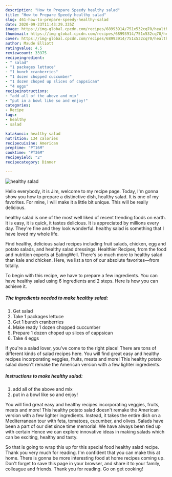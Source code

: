 ```yaml
---
description: "How to Prepare Speedy healthy salad"
title: "How to Prepare Speedy healthy salad"
slug: 461-how-to-prepare-speedy-healthy-salad
date: 2020-09-23T11:43:29.335Z
image: https://img-global.cpcdn.com/recipes/68993914/751x532cq70/healthy-salad-recipe-main-photo.jpg
thumbnail: https://img-global.cpcdn.com/recipes/68993914/751x532cq70/healthy-salad-recipe-main-photo.jpg
cover: https://img-global.cpcdn.com/recipes/68993914/751x532cq70/healthy-salad-recipe-main-photo.jpg
author: Maude Elliott
ratingvalue: 4.5
reviewcount: 33975
recipeingredient:
- " salad"
- "1 packages lettuce"
- "1 bunch cranberries"
- "1 dozen chopped cuccumber"
- "1 dozen choped up slices of cappsican"
- "4 eggs"
recipeinstructions:
- "add all of the above and mix"
- "put in a bowl like so and enjoy!"
categories:
- Recipe
tags:
- healthy
- salad

katakunci: healthy salad 
nutrition: 134 calories
recipecuisine: American
preptime: "PT16M"
cooktime: "PT36M"
recipeyield: "2"
recipecategory: Dinner

---
```



![healthy salad](https://img-global.cpcdn.com/recipes/68993914/751x532cq70/healthy-salad-recipe-main-photo.jpg)

Hello everybody, it is Jim, welcome to my recipe page. Today, I'm gonna show you how to prepare a distinctive dish, healthy salad. It is one of my favorites. For mine, I will make it a little bit unique. This will be really delicious.

healthy salad is one of the most well liked of recent trending foods on earth. It is easy, it is quick, it tastes delicious. It is appreciated by millions every day. They're fine and they look wonderful. healthy salad is something that I have loved my whole life.

Find healthy, delicious salad recipes including fruit salads, chicken, egg and potato salads, and healthy salad dressings. Healthier Recipes, from the food and nutrition experts at EatingWell. There&#39;s so much more to healthy salad than kale and chicken. Here, we list a ton of our absolute favorites—from totally.


To begin with this recipe, we have to prepare a few ingredients. You can have healthy salad using 6 ingredients and 2 steps. Here is how you can achieve it.

<!--inarticleads1-->

##### The ingredients needed to make healthy salad:

1. Get  salad
1. Take 1 packages lettuce
1. Get 1 bunch cranberries
1. Make ready 1 dozen chopped cuccumber
1. Prepare 1 dozen choped up slices of cappsican
1. Take 4 eggs


If you&#39;re a salad lover, you&#39;ve come to the right place! There are tons of different kinds of salad recipes here. You will find great easy and healthy recipes incorporating veggies, fruits, meats and more! This healthy potato salad doesn&#39;t remake the American version with a few lighter ingredients. 

<!--inarticleads2-->

##### Instructions to make healthy salad:

1. add all of the above and mix
1. put in a bowl like so and enjoy!


You will find great easy and healthy recipes incorporating veggies, fruits, meats and more! This healthy potato salad doesn&#39;t remake the American version with a few lighter ingredients. Instead, it takes the entire dish on a Mediterranean tour with feta, tomatoes, cucumber, and olives. Salads have been a part of our diet since time memorial. We have always been tied up with certain Hence we can explore innovative ideas in making salads which can be exciting, healthy and tasty. 

So that is going to wrap this up for this special food healthy salad recipe. Thank you very much for reading. I'm confident that you can make this at home. There is gonna be more interesting food at home recipes coming up. Don't forget to save this page in your browser, and share it to your family, colleague and friends. Thank you for reading. Go on get cooking!
